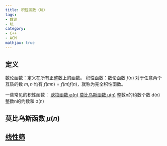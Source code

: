 ```yaml
---
title: 积性函数（坑）
tags:
- 数论
- 坑
category:
- C++
- ACM
mathjax: true
---
```


## 定义

数论函数：定义在所有正整数上的函数。
积性函数：数论函数 $f(n)$ 对于任意两个互质的数 $m,n$ 均有 $f(mn)=f(m)f(n)$，就称为完全积性函数。

一些常见的积性函数：
[欧拉函数 φ(n)](../欧拉函数/)
[莫比乌斯函数 μ(n)](#莫比乌斯函数)
整数n的约数个数 d(n)
整数n的约数和 σ(n)

## 莫比乌斯函数 $μ(n)$

## [线性筛](../质数#欧拉筛（线性筛）)

